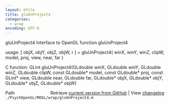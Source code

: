 ```yaml
---
layout: mfile
title: gluUnProject4
categories:
  - wrap
encoding: UTF-8
---
```


gluUnProject4  Interface to OpenGL function gluUnProject4

usage:  \[ objX, objY, objZ, objW, r \] = gluUnProject4\( winX, winY, winZ, clipW, model, proj, view, near, far \)

C function:  GLint gluUnProject4\(GLdouble winX, GLdouble winY, GLdouble winZ, GLdouble clipW, const GLdouble\* model, const GLdouble\* proj, const GLint\* view, GLdouble near, GLdouble far, GLdouble\* objX, GLdouble\* objY, GLdouble\* objZ, GLdouble\* objW\)


<div class="code_header" style="text-align:right;">
  <span style="float:left;">Path&nbsp;&nbsp;</span> <span class="counter">Retrieve <a href=
  "https://raw.github.com/Psychtoolbox-3/Psychtoolbox-3/beta/./PsychOpenGL/MOGL/wrap/gluUnProject4.m">current version from GitHub</a> | View <a href=
  "https://github.com/Psychtoolbox-3/Psychtoolbox-3/commits/beta/./PsychOpenGL/MOGL/wrap/gluUnProject4.m">changelog</a></span>
</div>
<div class="code">
  <code>./PsychOpenGL/MOGL/wrap/gluUnProject4.m</code>
</div>
